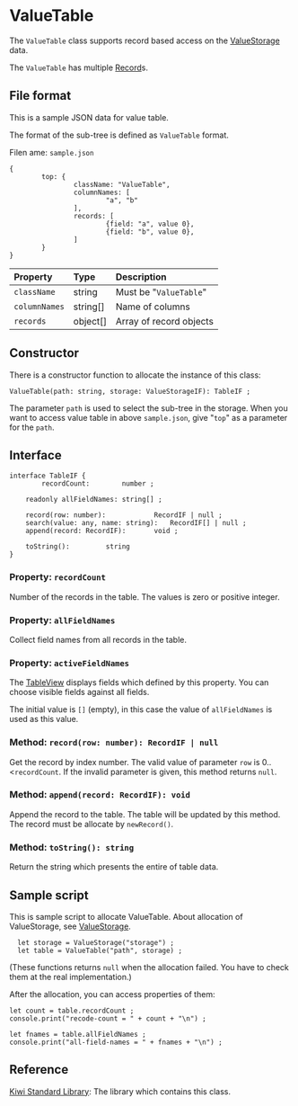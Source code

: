 # ValueTable
The `ValueTable` class supports record based access on the [ValueStorage](https://github.com/steelwheels/KiwiScript/blob/master/KiwiLibrary/Document/Class/ValueStorage.md) data.

The `ValueTable` has multiple [Record](https://github.com/steelwheels/KiwiScript/blob/master/KiwiLibrary/Document/Class/Record.md)s.

## File format
This is a sample JSON data for value table.

The format of the sub-tree is defined as `ValueTable` format.

Filen ame: `sample.json`
````
{
        top: {
                className: "ValueTable",
                columnNames: [
                        "a", "b"
                ],
                records: [
                        {field: "a", value 0},
                        {field: "b", value 0},
                ]
        }
}
````

|Property       |Type   |Description                    |
|:--            |:--    |:--                            |
|`className`    |string |Must be "`ValueTable`"         |
|`columnNames`  |string[] |Name of columns             |
|`records`      |object[] |Array of record objects      |


## Constructor
There is a constructor function to allocate the instance of this class:
````
ValueTable(path: string, storage: ValueStorageIF): TableIF ;
````

The parameter `path` is used to select the sub-tree in the storage. When you want to access value table in above `sample.json`,
give "`top`" as a parameter for the `path`.

## Interface
````
interface TableIF {
        recordCount:		number ;

	readonly allFieldNames:	string[] ;

	record(row: number):			RecordIF | null ;
	search(value: any, name: string):	RecordIF[] | null ;
	append(record: RecordIF): 		void ;

	toString(): 		string
}
````

### Property: `recordCount`
Number of the records in the table. The values is zero or positive integer.

### Property: `allFieldNames`
Collect field names from all records in the table.

### Property: `activeFieldNames`
The [TableView](https://github.com/steelwheels/KiwiCompnents/blob/master/Document/Components/Table.md) displays fields which defined by this property.
You can choose visible fields against all fields.

The initial value is `[]` (empty), in this case the value of `allFieldNames` is used as this value.

### Method: `record(row: number): RecordIF | null`
Get the record by index number. The valid value of parameter `row` is 0..<`recordCount`. If the invalid parameter is given, this method returns `null`.

### Method: `append(record: RecordIF): void`
Append the record to the table. The table will be updated by this method. The record must be allocate by `newRecord()`.

### Method: `toString(): string`
Return the string which presents the entire of table data.

## Sample script
This is sample script to allocate ValueTable.
About allocation of ValueStorage, see [ValueStorage](https://github.com/steelwheels/KiwiScript/blob/master/KiwiLibrary/Document/Class/ValueStorage.md).
````
  let storage = ValueStorage("storage") ;
  let table = ValueTable("path", storage) ;
````
(These functions returns `null` when the allocation failed. You have to check them at the real implementation.)

After the allocation, you can access properties of them:
````
let count = table.recordCount ;
console.print("recode-count = " + count + "\n") ;

let fnames = table.allFieldNames ;
console.print("all-field-names = " + fnames + "\n") ;
````

## Reference
[Kiwi Standard Library](https://github.com/steelwheels/KiwiScript/blob/master/KiwiLibrary/Document/Library.md): The library which contains this class.



